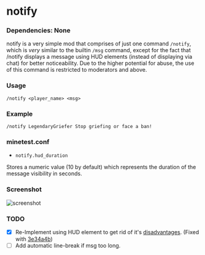 # notify

### Dependencies: None

notify is a very simple mod that comprises of just one command `/notify`, which is _very_ similar to the builtin `/msg` command, except for the fact that /notify displays a message using HUD elements (instead of displaying via chat) for better noticeability. Due to the higher potential for abuse, the use of this command is restricted to moderators and above.

### Usage
`/notify <player_name> <msg>`

### Example
`/notify LegendaryGriefer Stop griefing or face a ban!`

### minetest.conf
- `notify.hud_duration`

Stores a numeric value (10 by default) which represents the duration of the message visibility in seconds.

### Screenshot
![screenshot](https://raw.githubusercontent.com/ClobberXD/notify/master/screenshot.png)

### TODO
- [x] Re-Implement using HUD element to get rid of it's [disadvantages](https://forum.minetest.net/viewtopic.php?p=317428#p317428). (Fixed with [3e34a4b](https://github.com/ClobberXD/notify/commit/3e34a4b7ce640f8e739979c472be47a3a352fae0))
- [ ] Add automatic line-break if msg too long.
